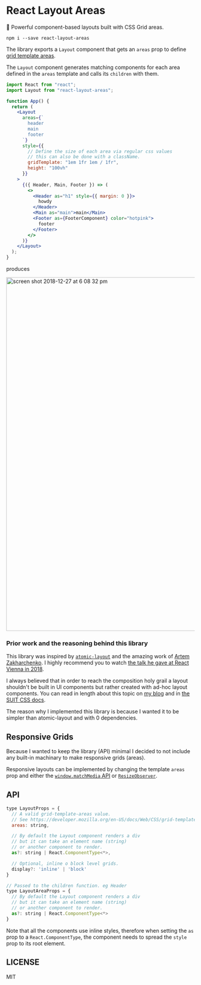 # React Layout Areas

🍫 Powerful component-based layouts built with CSS Grid areas.

```
npm i --save react-layout-areas
```

The library exports a `Layout` component that gets an `areas` prop to define [grid template areas](https://developer.mozilla.org/en-US/docs/Web/CSS/grid-template-areas).

The `Layout` component generates matching components for each area defined in the `areas` template and calls its `children` with them.

```jsx
import React from "react";
import Layout from "react-layout-areas";

function App() {
  return (
    <Layout
      areas={`
        header
        main
        footer
      `}
      style={{
        // Define the size of each area via regular css values
        // this can also be done with a className.
        gridTemplate: "1em 1fr 1em / 1fr",
        height: "100vh"
      }}
    >
      {({ Header, Main, Footer }) => (
        <>
          <Header as="h1" style={{ margin: 0 }}>
            howdy
          </Header>
          <Main as="main">main</Main>
          <Footer as={FooterComponent} color="hotpink">
            footer
          </Footer>
        </>
      )}
    </Layout>
  );
}
```

produces

<img width="942" alt="screen shot 2018-12-27 at 6 08 32 pm" src="https://user-images.githubusercontent.com/711311/50488829-ad96d100-0a04-11e9-8c89-9c0f73d27ffe.png">

### Prior work and the reasoning behind this library

This library was inspired by [`atomic-layout`](https://github.com/kettanaito/atomic-layout) and the amazing work of [Artem Zakharchenko](https://twitter.com/kettanaito). I highly recommend you to watch [the talk he gave at React Vienna in 2018](https://www.youtube.com/watch?v=x_93DjN_bUA).

I always believed that in order to reach the composition holy grail a layout shouldn't be built in UI components but rather created with ad-hoc layout components. You can read in length about this topic on [my blog](http://giuseppegurgone.com/margins-and-composability-in-css) and in [the SUIT CSS docs](https://github.com/suitcss/suit/blob/master/doc/components.md#adapting-to-ancestral-context).

The reason why I implemented this library is because I wanted it to be simpler than atomic-layout and with 0 dependencies.

## Responsive Grids

Because I wanted to keep the library (API) minimal I decided to not include any built-in machinary to make responsive grids (areas).

Responsive layouts can be implemented by changing the template `areas` prop and either the [`window.matchMedia` API](https://developer.mozilla.org/docs/Web/API/Window/matchMedia) or [`ResizeObserver`](https://developers.google.com/web/updates/2016/10/resizeobserver).

## API

```js
type LayoutProps = {
  // A valid grid-template-areas value.
  // See https://developer.mozilla.org/en-US/docs/Web/CSS/grid-template-areas
  areas: string,

  // By default the Layout component renders a div
  // but it can take an element name (string)
  // or another component to render.
  as?: string | React.ComponentType<*>,

  // Optional, inline o block level grids.
  display?: 'inline' | 'block'
}
```

```js
// Passed to the children function. eg Header
type LayoutAreaProps = {
  // By default the Layout component renders a div
  // but it can take an element name (string)
  // or another component to render.
  as?: string | React.ComponentType<*>
}
```

Note that all the components use inline styles, therefore when setting the `as` prop to a `React.ComponentType`, the component needs to spread the `style` prop to its root element.

## LICENSE

MIT
